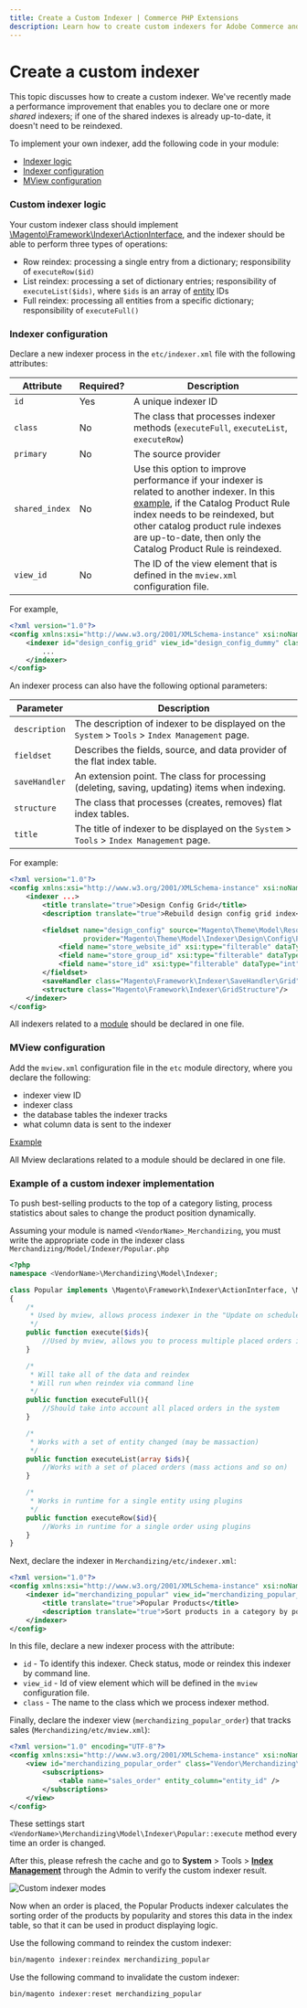```yaml
---
title: Create a Custom Indexer | Commerce PHP Extensions
description: Learn how to create custom indexers for Adobe Commerce and Magento Open Source.
---
```


# Create a custom indexer

This topic discusses how to create a custom indexer. We've recently made a performance improvement that enables you to declare one or more *shared* indexers; if one of the shared indexes is already up-to-date, it doesn't need to be reindexed.

To implement your own indexer, add the following code in your module:

*  [Indexer logic](#custom-indexer-logic)
*  [Indexer configuration](#indexer-configuration)
*  [MView configuration](#mview-configuration)

### Custom indexer logic

Your custom indexer class should implement [\Magento\Framework\Indexer\ActionInterface](https://github.com/magento/magento2/blob/2.4/lib/internal/Magento/Framework/Indexer/ActionInterface.php), and the indexer should be able to perform three types of operations:

*  Row reindex: processing a single entry from a dictionary; responsibility of `executeRow($id)`
*  List reindex: processing a set of dictionary entries; responsibility of `executeList($ids)`, where `$ids` is an array of [entity](https://glossary.magento.com/entity) IDs
*  Full reindex: processing all entities from a specific dictionary; responsibility of `executeFull()`

### Indexer configuration

Declare a new indexer process in the `etc/indexer.xml` file with the following attributes:

| Attribute | Required? | Description |
| --- | --- | --- |
| `id` | Yes | A unique indexer ID |
| `class` | No | The class that processes indexer methods (`executeFull`, `executeList`, `executeRow`) |
| `primary` | No | The source provider |
| `shared_index` | No | Use this option to improve performance if your indexer is related to another indexer. In this [example](https://github.com/magento/magento2/blob/2.4/app/code/Magento/CatalogRule/etc/indexer.xml), if the Catalog Product Rule index needs to be reindexed, but other catalog product rule indexes are up-to-date, then only the Catalog Product Rule is reindexed. |
| `view_id` | No | The ID of the view element that is defined in the `mview.xml` configuration file. |

For example,

```xml
<?xml version="1.0"?>
<config xmlns:xsi="http://www.w3.org/2001/XMLSchema-instance" xsi:noNamespaceSchemaLocation="urn:magento:framework:Indexer/etc/indexer.xsd">
    <indexer id="design_config_grid" view_id="design_config_dummy" class="Magento\Theme\Model\Indexer\Design\Config" primary="design_config">
        ...
    </indexer>
</config>
```

An indexer process can also have the following optional parameters:

| Parameter | Description |
| --- | --- |
| `description` | The description of indexer to be displayed on the `System` > `Tools` > `Index Management` page. |
| `fieldset` | Describes the fields, source, and data provider of the flat index table. |
| `saveHandler` | An extension point. The class for processing (deleting, saving, updating) items when indexing. |
| `structure` | The class that processes (creates, removes) flat index tables. |
| `title` | The title of indexer to be displayed on the `System` > `Tools` > `Index Management` page. |

For example:

```xml
<?xml version="1.0"?>
<config xmlns:xsi="http://www.w3.org/2001/XMLSchema-instance" xsi:noNamespaceSchemaLocation="urn:magento:framework:Indexer/etc/indexer.xsd">
    <indexer ...>
        <title translate="true">Design Config Grid</title>
        <description translate="true">Rebuild design config grid index</description>

        <fieldset name="design_config" source="Magento\Theme\Model\ResourceModel\Design\Config\Scope\Collection"
                  provider="Magento\Theme\Model\Indexer\Design\Config\FieldsProvider">
            <field name="store_website_id" xsi:type="filterable" dataType="int"/>
            <field name="store_group_id" xsi:type="filterable" dataType="int"/>
            <field name="store_id" xsi:type="filterable" dataType="int"/>
        </fieldset>
        <saveHandler class="Magento\Framework\Indexer\SaveHandler\Grid"/>
        <structure class="Magento\Framework\Indexer\GridStructure"/>
    </indexer>
</config>
```

All indexers related to a [module](https://glossary.magento.com/module) should be declared in one file.

### MView configuration

Add the `mview.xml` configuration file in the `etc` module directory, where you declare the following:

*  indexer view ID
*  indexer class
*  the database tables the indexer tracks
*  what column data is sent to the indexer

[Example](https://github.com/magento/magento2/blob/2.4/app/code/Magento/Catalog/etc/mview.xml)

All Mview declarations related to a module should be declared in one file.

### Example of a custom indexer implementation

To push best-selling products to the top of a category listing, process statistics about sales to change the product position dynamically.

Assuming your module is named `<VendorName>_Merchandizing`, you must write the appropriate code in the indexer class `Merchandizing/Model/Indexer/Popular.php`

```php
<?php
namespace <VendorName>\Merchandizing\Model\Indexer;

class Popular implements \Magento\Framework\Indexer\ActionInterface, \Magento\Framework\Mview\ActionInterface
{
    /*
     * Used by mview, allows process indexer in the "Update on schedule" mode
     */
    public function execute($ids){
        //Used by mview, allows you to process multiple placed orders in the "Update on schedule" mode
    }

    /*
     * Will take all of the data and reindex
     * Will run when reindex via command line
     */
    public function executeFull(){
        //Should take into account all placed orders in the system
    }

    /*
     * Works with a set of entity changed (may be massaction)
     */
    public function executeList(array $ids){
        //Works with a set of placed orders (mass actions and so on)
    }

    /*
     * Works in runtime for a single entity using plugins
     */
    public function executeRow($id){
        //Works in runtime for a single order using plugins
    }
}
```

Next, declare the indexer in `Merchandizing/etc/indexer.xml`:

```xml
<?xml version="1.0"?>
<config xmlns:xsi="http://www.w3.org/2001/XMLSchema-instance" xsi:noNamespaceSchemaLocation="urn:magento:framework:Indexer/etc/indexer.xsd">
    <indexer id="merchandizing_popular" view_id="merchandizing_popular_order" class="Vendor\Merchandizing\Model\Indexer\Popular">
        <title translate="true">Popular Products</title>
        <description translate="true">Sort products in a category by popularity</description>
    </indexer>
</config>
```

In this file, declare a new indexer process with the attribute:

*  `id` - To identify this indexer. Check status, mode or reindex this indexer by command line.
*  `view_id` - Id of view element which will be defined in the `mview` configuration file.
*  `class` -  The name to the class which we process indexer method.

Finally, declare the indexer view (`merchandizing_popular_order`) that tracks sales (`Merchandizing/etc/mview.xml`):

```xml
<?xml version="1.0" encoding="UTF-8"?>
<config xmlns:xsi="http://www.w3.org/2001/XMLSchema-instance" xsi:noNamespaceSchemaLocation="urn:magento:framework:Mview/etc/mview.xsd">
    <view id="merchandizing_popular_order" class="Vendor\Merchandizing\Model\Indexer\Popular" group="indexer">
        <subscriptions>
            <table name="sales_order" entity_column="entity_id" />
        </subscriptions>
    </view>
</config>
```

These settings start `<VendorName>\Merchandizing\Model\Indexer\Popular::execute` method every time an order is changed.

After this, please refresh the cache and go to **System** > Tools > [**Index Management**](https://docs.magento.com/m2/ce/user_guide/system/index-management.html) through the Admin to verify the custom indexer result.

![Custom indexer modes](../../../_images/custom-indexer-magento2.jpg)

Now when an order is placed, the Popular Products indexer calculates the sorting order of the products by popularity and stores this data in the index table, so that it can be used in product displaying logic.

Use the following command to reindex the custom indexer:

```bash
bin/magento indexer:reindex merchandizing_popular
```

Use the following command to invalidate the custom indexer:

```bash
bin/magento indexer:reset merchandizing_popular
```
